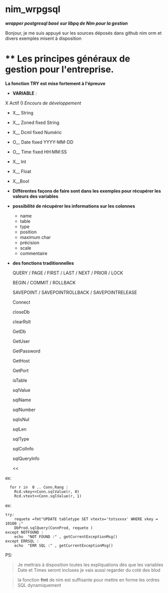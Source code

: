 # nim_wrpgsql

***wrapper postgresql basé sur libpq de Nim pour la gestion***

Bonjour, je me suis appuyé sur les sources déposés dans github nim orm et divers exemples misent à disposition

# ** Les principes généraux de gestion pour l'entreprise.
**La fonction TRY est mise fortement à l'épreuve**


 - **VARIABLE** :

 X Actif
 0 *Encours de développement*
 - X__ String
 - X__ Zoned fixed String
 - X__ Dcml fixed Numéric
 - O__ Date fixed YYYY-MM-DD
 - O__ Time fixed HH:MM:SS
 - X__ Int
 - X__ Float
 - X__Bool

 - **Différentes façons de faire sont dans les exemples pour récupérer les valeurs des variables**
 - **possibilité de récupérer les informations sur les colonnes**
	 - name
	 - table
	 - type
	 - position
	 - maximum char
	 - précision
	 - scale
	 - commentaire
	 
- **des fonctions traditionnelles**

	QUERY / PAGE / FIRST / LAST / NEXT / PRIOR / LOCK
	
	BEGIN / COMMIT / ROLLBACK
	
	SAVEPOINT / SAVEPOINTROLLBACK  /  SAVEPOINTRELEASE
	
	Connect
	
	closeDb
	
	clearRslt
	
	GetDb
	
	GetUser
	
	GetPassword
	
	GetHost
	
	GetPort
	
	isTable
	
	sqlValue
	
	sqlName
	
	sqlNumber
	
	sqlisNul
	
	sqlLen
	
	sqlType
	
	sqlColInfo
	
	sqlQueryInfo
	
	<<

ex:

      for r in  0 .. Conn.Rang :
    	Rcd.vkey<<Conn.sqlValue(r, 0)
    	Rcd.vtext<<Conn.sqlValue(r, 1)


ex:

    try:
    	requete =fmt"UPDATE tabletype SET vtextx='totsxxxx' WHERE vkey = 10100 ;"
    	DbProd.sqlQuery(ConnProd, requete )
    except NOTFOUND :
    	echo  "NOT FOUND :" , getCurrentExceptionMsg()
    except ERRSQL :
    	echo  "ERR SQL :" , getCurrentExceptionMsg()

PS:

> Je mettrais à disposition toutes les expliquations dès que les variables Date et Times seront incluses
> je vais aussi regarder du coté des blod

> la fonction **fmt** de nim est suffisante pour mettre en forme les ordres SQL dynamiquement  
